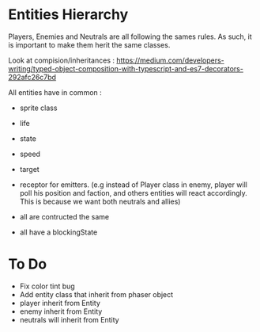 # Entities Hierarchy

Players, Enemies and Neutrals are all following the sames rules.
As such, it is important to make them herit the same classes.

Look at compision/inheritances :
https://medium.com/developers-writing/typed-object-composition-with-typescript-and-es7-decorators-292afc26c7bd

All entities have in common :
- sprite class
- life
- state
- speed
- target
- receptor for emitters. (e.g instead of Player class in enemy, player will poll his position and faction, and others entities will react accordingly. This is because we want both neutrals and allies)

- all are contructed the same
- all have a blockingState

# To Do

- Fix color tint bug
- Add entity class that inherit from phaser object
- player inherit from Entity
- enemy inherit from Entity
- neutrals will inherit from Entity

